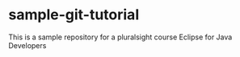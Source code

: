 # sample-git-tutorial
This is a sample repository for a pluralsight course Eclipse for Java Developers
